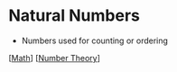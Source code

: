 # Natural Numbers

- Numbers used for counting or ordering

[[Math]] [[Number Theory]]

[//begin]: # "Autogenerated link references for markdown compatibility"
[Math]: math "Math"
[Number Theory]: number-theory "Number Theory"
[//end]: # "Autogenerated link references"